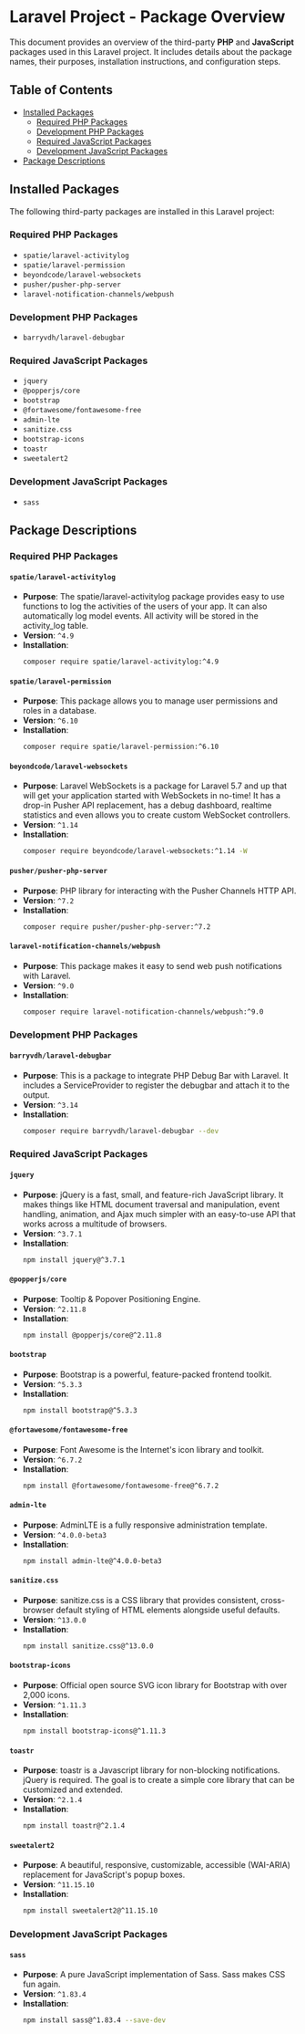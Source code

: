 # Laravel Project - Package Overview

This document provides an overview of the third-party **PHP** and **JavaScript** packages used in this Laravel project. It includes details about the package names, their purposes, installation instructions, and configuration steps.

## Table of Contents
- [Installed Packages](#installed-packages)
  - [Required PHP Packages](#required-php-packages)
  - [Development PHP Packages](#development-php-packages)
  - [Required JavaScript Packages](#required-javascript-packages)
  - [Development JavaScript Packages](#development-javascript-packages)
- [Package Descriptions](#package-descriptions)

## Installed Packages

The following third-party packages are installed in this Laravel project:

### Required PHP Packages
- `spatie/laravel-activitylog`
- `spatie/laravel-permission`
- `beyondcode/laravel-websockets`
- `pusher/pusher-php-server`
- `laravel-notification-channels/webpush`

### Development PHP Packages
- `barryvdh/laravel-debugbar`

### Required JavaScript Packages
- `jquery`
- `@popperjs/core`
- `bootstrap`
- `@fortawesome/fontawesome-free`
- `admin-lte`
- `sanitize.css`
- `bootstrap-icons`
- `toastr`
- `sweetalert2`

### Development JavaScript Packages
- `sass`

## Package Descriptions

### Required PHP Packages

#### `spatie/laravel-activitylog`
- **Purpose**: The spatie/laravel-activitylog package provides easy to use functions to log the activities of the users of your app. It can also automatically log model events. All activity will be stored in the activity_log table.
- **Version**: `^4.9`
- **Installation**:
  ```bash
  composer require spatie/laravel-activitylog:^4.9
  ```

#### `spatie/laravel-permission`
- **Purpose**: This package allows you to manage user permissions and roles in a database.
- **Version**: `^6.10`
- **Installation**:
  ```bash
  composer require spatie/laravel-permission:^6.10
  ```

#### `beyondcode/laravel-websockets`
- **Purpose**: Laravel WebSockets is a package for Laravel 5.7 and up that will get your application started with WebSockets in no-time! It has a drop-in Pusher API replacement, has a debug dashboard, realtime statistics and even allows you to create custom WebSocket controllers.
- **Version**: `^1.14`
- **Installation**:
  ```bash
  composer require beyondcode/laravel-websockets:^1.14 -W
  ```

#### `pusher/pusher-php-server`
- **Purpose**: PHP library for interacting with the Pusher Channels HTTP API.
- **Version**: `^7.2`
- **Installation**:
  ```bash
  composer require pusher/pusher-php-server:^7.2
  ```

#### `laravel-notification-channels/webpush`
- **Purpose**: This package makes it easy to send web push notifications with Laravel.
- **Version**: `^9.0`
- **Installation**:
  ```bash
  composer require laravel-notification-channels/webpush:^9.0
  ```

### Development PHP Packages

#### `barryvdh/laravel-debugbar`
- **Purpose**: This is a package to integrate PHP Debug Bar with Laravel. It includes a ServiceProvider to register the debugbar and attach it to the output.
- **Version**: `^3.14`
- **Installation**:
  ```bash
  composer require barryvdh/laravel-debugbar --dev
  ```

### Required JavaScript Packages

#### `jquery`
- **Purpose**: jQuery is a fast, small, and feature-rich JavaScript library. It makes things like HTML document traversal and manipulation, event handling, animation, and Ajax much simpler with an easy-to-use API that works across a multitude of browsers.
- **Version**: `^3.7.1`
- **Installation**:
  ```bash
  npm install jquery@^3.7.1
  ```

#### `@popperjs/core`
- **Purpose**: Tooltip & Popover Positioning Engine.
- **Version**: `^2.11.8`
- **Installation**:
  ```bash
  npm install @popperjs/core@^2.11.8
  ```

#### `bootstrap`
- **Purpose**: Bootstrap is a powerful, feature-packed frontend toolkit.
- **Version**: `^5.3.3`
- **Installation**:
  ```bash
  npm install bootstrap@^5.3.3
  ```

#### `@fortawesome/fontawesome-free`
- **Purpose**: Font Awesome is the Internet's icon library and toolkit.
- **Version**: `^6.7.2`
- **Installation**:
  ```bash
  npm install @fortawesome/fontawesome-free@^6.7.2
  ```

#### `admin-lte`
- **Purpose**: AdminLTE is a fully responsive administration template.
- **Version**: `^4.0.0-beta3`
- **Installation**:
  ```bash
  npm install admin-lte@^4.0.0-beta3
  ```

#### `sanitize.css`
- **Purpose**: sanitize.css is a CSS library that provides consistent, cross-browser default styling of HTML elements alongside useful defaults.
- **Version**: `^13.0.0`
- **Installation**:
  ```bash
  npm install sanitize.css@^13.0.0
  ```

#### `bootstrap-icons`
- **Purpose**: Official open source SVG icon library for Bootstrap with over 2,000 icons.
- **Version**: `^1.11.3`
- **Installation**:
  ```bash
  npm install bootstrap-icons@^1.11.3
  ```

#### `toastr`
- **Purpose**: toastr is a Javascript library for non-blocking notifications. jQuery is required. The goal is to create a simple core library that can be customized and extended.
- **Version**: `^2.1.4`
- **Installation**:
  ```bash
  npm install toastr@^2.1.4
  ```

#### `sweetalert2`
- **Purpose**: A beautiful, responsive, customizable, accessible (WAI-ARIA) replacement
for JavaScript's popup boxes.
- **Version**: `^11.15.10`
- **Installation**:
  ```bash
  npm install sweetalert2@^11.15.10
  ```

### Development JavaScript Packages

#### `sass`
- **Purpose**: A pure JavaScript implementation of Sass. Sass makes CSS fun again.
- **Version**: `^1.83.4`
- **Installation**:
  ```bash
  npm install sass@^1.83.4 --save-dev
  ```
